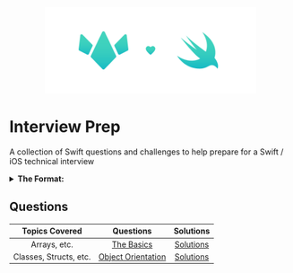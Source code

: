 <p align="center"><img src="./Docs/Assets/interviewPrep.png" height=75% width=75%></p>

# Interview Prep
A collection of Swift questions and challenges to help prepare for a Swift / iOS technical interview


<details>
 <summary><strong>The Format:</strong></summary>

 ## Our Question Pages Begin with the Topics to be Covered
 * From Arrays to Strings
 * To running times and more

 ### Our Questions Will Come Next
 Each question is accompanied by a short description of the problem
 #### An Example too, if the problem needs one:
 ```Swift
 someFunc() // written in as a block of code
 ```
 <details>
  <summary><strong>And an inline solution or hint if the problem calls for one:</strong></summary>

  ```Swift
  // a code block here makes the most sense too
  fooFunc(int: coolParams)
  ```
 </details>
</details>

## Questions

| Topics Covered | Questions | Solutions |
|:--------------:|:---------:|:---------:|
|Arrays, etc.    |[The Basics](Questions/questions1.md)|[Solutions](Solutions/solutions1.md)|
|Classes, Structs, etc.   |[Object Orientation](Questions/questions2.md)|[Solutions](Solutions/questions2.md)|
